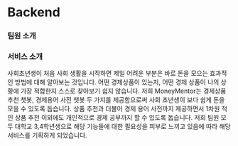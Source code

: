 # Backend

### 팀원 소개


### 서비스 소개
사회초년생이 처음 사회 생활을 시작하면 제일 어려운 부분은 바로 돈을 모으는 효과적인 방법에 대해 알아보는 것입니다. 어떤 경제상품이 있는지, 어떤 경제 상품이 나의 상황에 가장 적합한지 스스로 찾아보기 쉽지 않습니다. 
저희 MoneyMentor는 경제상품 추천 챗봇, 경제용어 사전 챗봇 두 가지를 제공함으로써 사회 초년생이 보다 쉽게 돈을 모을 수 있도록 돕습니다. 
상품 추천과 더불어 경제 용어 사전까지 제공하면서 1차원 적인 상품 추천 이외에도 개인적으로 경제 공부까지 할 수 있도록 돕습니다. 
저희 팀원 모두 대학교 3,4학년생으로 해당 기능들에 대한 필요성을 피부로 느끼고 있음에 따라 해당 서비스를 기획하게 되었습니다. 

